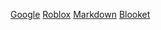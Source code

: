 [Google](https://google.com)
[Roblox](https://studyimages.com)
[Markdown](https://markdown-it.github.io/)
[Blooket](http://blooketbot.schoolcheats.net/)
